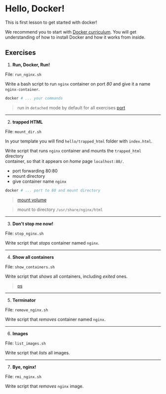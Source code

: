 # Hello, Docker!

This is first lesson to get started with docker!

We recommend you to start with [Docker curriculum](https://docker-curriculum.com/).
You will get understanding of how to install Docker and how it works from inside.


## Exercises

1. **Run, Docker, Run!**

File: `run_nginx.sh`

Write a bash script to run `nginx` container on port _80_ and give it a name `nginx-container`.

```bash
docker # ... your commands
```

> run in `detached` mode by default for all exercises
> [port](https://docs.docker.com/config/containers/container-networking/#published-ports)
___

2. **trapped HTML**

File: `mount_dir.sh`

In your template you will find `hello/trapped_html` folder with `index.html`. 

Write script that runs `nginx` container and mounts the `trapped_html` directory  
container, so that it appears on _home_ page `localhost:80/`.
- port forwarding 80:80
- mount directory
- give container name `nginx`

```bash
docker # ... port to 80 and mount directory
```

> [mount volume](https://www.digitalocean.com/community/tutorials/how-to-share-data-between-the-docker-container-and-the-host)

> mount to directory `/usr/share/nginx/html`
___

3. **Don't stop me now!**

File: `stop_nginx.sh`

Write script that _stops_ container named `nginx`.
___

4. **Show all containers**

File: `show_containers.sh`

Write script that _shows_ all containers, including _exited_ ones.

> [ps](https://docs.docker.com/engine/reference/commandline/ps/)
___

5. **Terminator**

File: `remove_nginx.sh`

Write script that _removes_ container named `nginx`.
___

6. **Images**

File: `list_images.sh`

Write script that _lists_ all images.
___

7. **Bye, nginx!**

File: `rmi_nginx.sh`

Write script that _removes_ `nginx` image.

